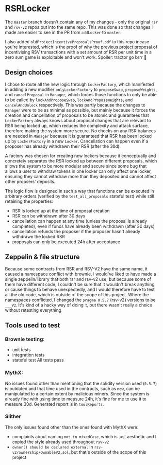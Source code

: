 # RSRLocker

The `master` branch doesn't contain any of my changes - only the original `rsr` and `rsv-v2` repos put into the same repo. This was done so that changes I made are easier to see in the PR from `addLocker` to `master`.

I also added `oldProjectIncentiveProposalsProof.pdf` to this repo incase you're interested, which is the proof of why the previous project proposal of incentivising RSV transactions with a set amount of RSR per unit time in a zero sum game is exploitable and won't work. Spoiler: tractor go brrr 🤠

## Design choices
I chose to route all the new logic through `LockerFactory`, which manifested in adding a new modifier `onlyLockerFactory` to `proposeSwap`, `proposeWeights`, and `cancelProposal` in `Manager`, which forces those functions to only be able to be called by `lockAndProposeSwap`, `lockAndProposeWeights`, and `cancelAndUnlock` respectively. This was partly because the changes to `Manager` were to be as minimal as possible, but mainly because it forces the creation and cancellation of proposals to be atomic and guarantees that `LockerFactory` always knows about proposal changes that are relevant to RSR being locked up, which reduces the complexity and attack surface, therefore making the system more secure. No checks on any RSR balances are needed in `Manager` because it is guaranteed that RSR has been locked up by `LockerFactory` in a new `Locker`. Cancellation can happen even if a proposer has already withdrawn their RSR (after the 30d).

A factory was chosen for creating new lockers because it conceptually and concretely separates the RSR locked up between different proposals, which allows the system to be more modular and secure since some bug that allows a user to withdraw tokens in one locker can only affect one locker, ensuring they cannot withdraw more than they deposited and cannot affect other propsers' deposits.

The logic flow is designed in such a way that functions can be executed in arbitrary orders (verified by the `test_all_proposals` stateful test) while still retaining the properties:
 - RSR is locked up at the time of proposal creation
 - RSR can be withdrawn after 30 days
 - cancellation can happen at any time (unless the proposal is already completed), even if funds have already been withdrawn (after 30 days)
 - cancellation refunds the proposer if the proposer hasn't already withdrawn the locked RSR
 - proposals can only be executed 24h after acceptance


## Zeppelin & file structure
Because some contracts from RSR and RSV-V2 have the same name, it caused a namespace conflict with brownie. I would've liked to have made a single zeppelin/library that both rsr and rsv-v2 use, but because some of them have different code, I couldn't be sure that it wouldn't break anything or cause things to behave unexpectedly, and I would therefore have to test all the old code, which is outside of the scope of this project. Where the namespaces conflicted, I changed the `pragma 0.5.7` (rsv-v2) versions to be `___V2`. It's kind of a hacky way of doing it, but there wasn't really a choice without retesting everything.


## Tools used to test

### Brownie testing:
 - unit tests
 - integration tests
 - stateful test
All tests pass

### MythX:
No issues found other than mentioning that the solidity version used (`0.5.7`) is outdated and that time used in the contracts, such as `now`, can be manipulated to a certain extent by malicious miners. Since the system is already fine with using time to measure 24h, it's fine for me to use it to measure 30d.
Generated report is in `toolReports`.

### Slither
The only issues found other than the ones found with MythX were:
 - complaints about naming `not in mixedCase`, which is just aesthetic and I copied the style already used throughout `rsv-v2`
 - `owner() should be declared external` in `rsv-v2/ownership/OwnableV2.sol`, but that's outside of the scope of this project
